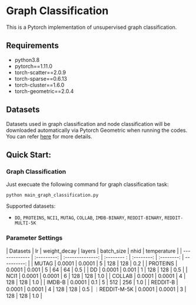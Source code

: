 # Graph Classification
This is a Pytorch implementation of unsupervised graph classification. 

## Requirements
* python3.8
* pytorch==1.11.0
* torch-scatter==2.0.9
* torch-sparse==0.6.13
* torch-cluster==1.6.0
* torch-geometric==2.0.4

## Datasets
Datasets used in graph classification and node classification will be downloaded automatically via Pytorch Geometric when running the codes. You can refer [here](https://pytorch-geometric.readthedocs.io/en/latest/modules/datasets.html) for more details. 

## Quick Start:

### Graph Classification
Just execuate the following command for graph classification task:
```
python main_graph_classification.py
```
Supported datasets:
* `DD`, `PROTEINS`, `NCI1`, `MUTAG`, `COLLAB`, `IMDB-BINARY`, `REDDIT-BINARY`, `REDDIT-MULTI-5K`

### Parameter Settings
| Datasets      | lr        | weight_decay   | layers      | batch_size     | nhid  | temperature |
| ------------- | :---------: | :--------------: | :-------- :	   | :--------:       | :--------: | ----------: |
| MUTAG     | 0.0001     | 0.0001     	 | 5            | 128            | 128     | 0.2		| 
| PROTEINS  | 0.0001     | 0.001          | 5             | 64            | 64      | 0.5		|
| DD	    | 0.0001     | 0.001          | 1             | 128            | 128      | 0.5		|
| NCI1          | 0.0001		| 0.0001          | 6             | 128            | 128     | 1.0			|
| COLLAB            | 0.0001    | 0.0001          | 4              | 128            | 128      | 1.0          |
| IMDB-B      | 0.0001     | 0.1          | 5            | 512            | 256      | 1.0         |
| REDDIT-B      | 0.0001     | 0.0001          | 4             | 128            | 128      | 0.5         |
｜REDDIT-M-5K | 0.0001     | 0.0001          | 3             | 128           | 128     | 1.0         |